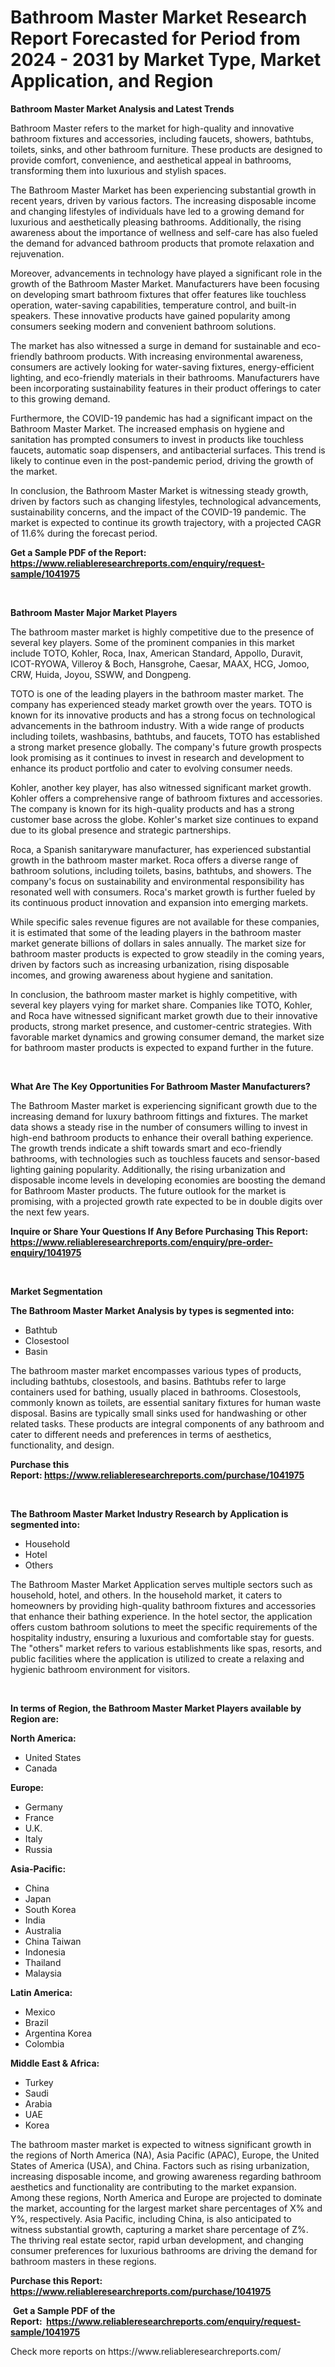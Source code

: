 <p><h1>Bathroom Master Market Research Report Forecasted for Period from 2024 -  2031 by Market Type, Market Application, and Region</h1></p><p><strong>Bathroom Master Market Analysis and Latest Trends</strong></p>
<p><p>Bathroom Master refers to the market for high-quality and innovative bathroom fixtures and accessories, including faucets, showers, bathtubs, toilets, sinks, and other bathroom furniture. These products are designed to provide comfort, convenience, and aesthetical appeal in bathrooms, transforming them into luxurious and stylish spaces.</p><p>The Bathroom Master Market has been experiencing substantial growth in recent years, driven by various factors. The increasing disposable income and changing lifestyles of individuals have led to a growing demand for luxurious and aesthetically pleasing bathrooms. Additionally, the rising awareness about the importance of wellness and self-care has also fueled the demand for advanced bathroom products that promote relaxation and rejuvenation.</p><p>Moreover, advancements in technology have played a significant role in the growth of the Bathroom Master Market. Manufacturers have been focusing on developing smart bathroom fixtures that offer features like touchless operation, water-saving capabilities, temperature control, and built-in speakers. These innovative products have gained popularity among consumers seeking modern and convenient bathroom solutions.</p><p>The market has also witnessed a surge in demand for sustainable and eco-friendly bathroom products. With increasing environmental awareness, consumers are actively looking for water-saving fixtures, energy-efficient lighting, and eco-friendly materials in their bathrooms. Manufacturers have been incorporating sustainability features in their product offerings to cater to this growing demand.</p><p>Furthermore, the COVID-19 pandemic has had a significant impact on the Bathroom Master Market. The increased emphasis on hygiene and sanitation has prompted consumers to invest in products like touchless faucets, automatic soap dispensers, and antibacterial surfaces. This trend is likely to continue even in the post-pandemic period, driving the growth of the market.</p><p>In conclusion, the Bathroom Master Market is witnessing steady growth, driven by factors such as changing lifestyles, technological advancements, sustainability concerns, and the impact of the COVID-19 pandemic. The market is expected to continue its growth trajectory, with a projected CAGR of 11.6% during the forecast period.</p></p>
<p><strong>Get a Sample PDF of the Report:&nbsp; <a href="https://www.reliableresearchreports.com/enquiry/request-sample/1041975">https://www.reliableresearchreports.com/enquiry/request-sample/1041975</a></strong></p>
<p>&nbsp;</p>
<p><strong>Bathroom Master Major Market Players</strong></p>
<p><p>The bathroom master market is highly competitive due to the presence of several key players. Some of the prominent companies in this market include TOTO, Kohler, Roca, Inax, American Standard, Appollo, Duravit, ICOT-RYOWA, Villeroy & Boch, Hansgrohe, Caesar, MAAX, HCG, Jomoo, CRW, Huida, Joyou, SSWW, and Dongpeng.</p><p>TOTO is one of the leading players in the bathroom master market. The company has experienced steady market growth over the years. TOTO is known for its innovative products and has a strong focus on technological advancements in the bathroom industry. With a wide range of products including toilets, washbasins, bathtubs, and faucets, TOTO has established a strong market presence globally. The company's future growth prospects look promising as it continues to invest in research and development to enhance its product portfolio and cater to evolving consumer needs.</p><p>Kohler, another key player, has also witnessed significant market growth. Kohler offers a comprehensive range of bathroom fixtures and accessories. The company is known for its high-quality products and has a strong customer base across the globe. Kohler's market size continues to expand due to its global presence and strategic partnerships.</p><p>Roca, a Spanish sanitaryware manufacturer, has experienced substantial growth in the bathroom master market. Roca offers a diverse range of bathroom solutions, including toilets, basins, bathtubs, and showers. The company's focus on sustainability and environmental responsibility has resonated well with consumers. Roca's market growth is further fueled by its continuous product innovation and expansion into emerging markets.</p><p>While specific sales revenue figures are not available for these companies, it is estimated that some of the leading players in the bathroom master market generate billions of dollars in sales annually. The market size for bathroom master products is expected to grow steadily in the coming years, driven by factors such as increasing urbanization, rising disposable incomes, and growing awareness about hygiene and sanitation.</p><p>In conclusion, the bathroom master market is highly competitive, with several key players vying for market share. Companies like TOTO, Kohler, and Roca have witnessed significant market growth due to their innovative products, strong market presence, and customer-centric strategies. With favorable market dynamics and growing consumer demand, the market size for bathroom master products is expected to expand further in the future.</p></p>
<p>&nbsp;</p>
<p><strong>What Are The Key Opportunities For Bathroom Master Manufacturers?</strong></p>
<p><p>The Bathroom Master market is experiencing significant growth due to the increasing demand for luxury bathroom fittings and fixtures. The market data shows a steady rise in the number of consumers willing to invest in high-end bathroom products to enhance their overall bathing experience. The growth trends indicate a shift towards smart and eco-friendly bathrooms, with technologies such as touchless faucets and sensor-based lighting gaining popularity. Additionally, the rising urbanization and disposable income levels in developing economies are boosting the demand for Bathroom Master products. The future outlook for the market is promising, with a projected growth rate expected to be in double digits over the next few years.</p></p>
<p><strong>Inquire or Share Your Questions If Any Before Purchasing This Report: <a href="https://www.reliableresearchreports.com/enquiry/pre-order-enquiry/1041975">https://www.reliableresearchreports.com/enquiry/pre-order-enquiry/1041975</a></strong></p>
<p>&nbsp;</p>
<p><strong>Market Segmentation</strong></p>
<p><strong>The Bathroom Master Market Analysis by types is segmented into:</strong></p>
<p><ul><li>Bathtub</li><li>Closestool</li><li>Basin</li></ul></p>
<p><p>The bathroom master market encompasses various types of products, including bathtubs, closestools, and basins. Bathtubs refer to large containers used for bathing, usually placed in bathrooms. Closestools, commonly known as toilets, are essential sanitary fixtures for human waste disposal. Basins are typically small sinks used for handwashing or other related tasks. These products are integral components of any bathroom and cater to different needs and preferences in terms of aesthetics, functionality, and design.</p></p>
<p><strong>Purchase this Report:&nbsp;<a href="https://www.reliableresearchreports.com/purchase/1041975">https://www.reliableresearchreports.com/purchase/1041975</a></strong></p>
<p>&nbsp;</p>
<p><strong>The Bathroom Master Market Industry Research by Application is segmented into:</strong></p>
<p><ul><li>Household</li><li>Hotel</li><li>Others</li></ul></p>
<p><p>The Bathroom Master Market Application serves multiple sectors such as household, hotel, and others. In the household market, it caters to homeowners by providing high-quality bathroom fixtures and accessories that enhance their bathing experience. In the hotel sector, the application offers custom bathroom solutions to meet the specific requirements of the hospitality industry, ensuring a luxurious and comfortable stay for guests. The "others" market refers to various establishments like spas, resorts, and public facilities where the application is utilized to create a relaxing and hygienic bathroom environment for visitors.</p></p>
<p>&nbsp;</p>
<p><strong>In terms of Region, the Bathroom Master Market Players available by Region are:</strong></p>
<p>
    <p> <strong> North America: </strong>
        <ul>
            <li>United States</li>
            <li>Canada</li>
        </ul>
        </p> 
    <p> <strong> Europe: </strong>
        <ul>
            <li>Germany</li>
            <li>France</li>
            <li>U.K.</li>
            <li>Italy</li>
            <li>Russia</li>
        </ul>
        </p> 
    <p> <strong> Asia-Pacific: </strong>
        <ul>
            <li>China</li>
            <li>Japan</li>
            <li>South Korea</li>
            <li>India</li>
            <li>Australia</li>
            <li>China Taiwan</li>
            <li>Indonesia</li>
            <li>Thailand</li>
            <li>Malaysia</li>
        </ul>
        </p> 
    <p> <strong> Latin America: </strong>
        <ul>
            <li>Mexico</li>
            <li>Brazil</li>
            <li>Argentina Korea</li>
            <li>Colombia</li>
        </ul>
        </p> 
    <p> <strong> Middle East & Africa: </strong>
        <ul>
            <li>Turkey</li>
            <li>Saudi</li>
            <li>Arabia</li>
            <li>UAE</li>
            <li>Korea</li>
        </ul>
    </p>
    </p>
<p><p>The bathroom master market is expected to witness significant growth in the regions of North America (NA), Asia Pacific (APAC), Europe, the United States of America (USA), and China. Factors such as rising urbanization, increasing disposable income, and growing awareness regarding bathroom aesthetics and functionality are contributing to the market expansion. Among these regions, North America and Europe are projected to dominate the market, accounting for the largest market share percentages of X% and Y%, respectively. Asia Pacific, including China, is also anticipated to witness substantial growth, capturing a market share percentage of Z%. The thriving real estate sector, rapid urban development, and changing consumer preferences for luxurious bathrooms are driving the demand for bathroom masters in these regions.</p></p>
<p><strong>Purchase this Report: <a href="https://www.reliableresearchreports.com/purchase/1041975">https://www.reliableresearchreports.com/purchase/1041975</a></strong></p>
<p>&nbsp;<strong>Get a Sample PDF of the Report:&nbsp;&nbsp;<a href="https://www.reliableresearchreports.com/enquiry/request-sample/1041975">https://www.reliableresearchreports.com/enquiry/request-sample/1041975</a></strong></p>
<p><strong></strong></p>
<p>Check more reports on https://www.reliableresearchreports.com/</p>
